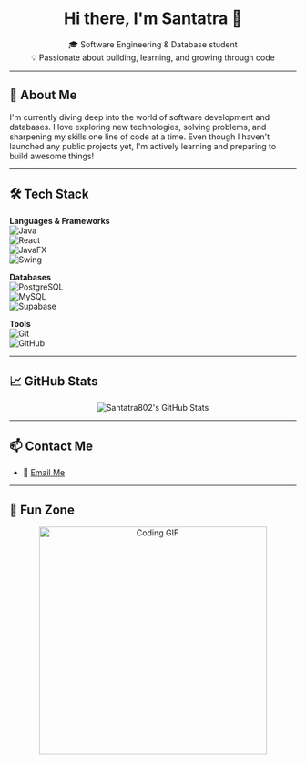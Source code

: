 <h1 align="center">Hi there, I'm Santatra 👋</h1>

<p align="center">
  🎓 Software Engineering & Database student <br>
  💡 Passionate about building, learning, and growing through code <br>
</p>

---

## 🧠 About Me

I'm currently diving deep into the world of software development and databases. I love exploring new technologies, solving problems, and sharpening my skills one line of code at a time. Even though I haven't launched any public projects yet, I'm actively learning and preparing to build awesome things!

---

## 🛠️ Tech Stack

**Languages & Frameworks**  
![Java](https://img.shields.io/badge/-Java-007396?style=flat&logo=java&logoColor=white)  
![React](https://img.shields.io/badge/-React-61DAFB?style=flat&logo=react&logoColor=black)  
![JavaFX](https://img.shields.io/badge/-JavaFX-0095D5?style=flat&logo=java&logoColor=white)  
![Swing](https://img.shields.io/badge/-Java%20Swing-007396?style=flat&logo=java&logoColor=white)

**Databases**  
![PostgreSQL](https://img.shields.io/badge/-PostgreSQL-336791?style=flat&logo=postgresql&logoColor=white)  
![MySQL](https://img.shields.io/badge/-MySQL-4479A1?style=flat&logo=mysql&logoColor=white)  
![Supabase](https://img.shields.io/badge/-Supabase-3ECF8E?style=flat&logo=supabase&logoColor=white)

**Tools**  
![Git](https://img.shields.io/badge/-Git-F05032?style=flat&logo=git&logoColor=white)  
![GitHub](https://img.shields.io/badge/-GitHub-181717?style=flat&logo=github&logoColor=white)

---

## 📈 GitHub Stats

<p align="center">
  <img src="https://github-readme-stats.vercel.app/api?username=Santatra802&show_icons=true&theme=radical" alt="Santatra802's GitHub Stats" />
</p>

---

## 📫 Contact Me

- 📧 [Email Me](mailto:onjampitiavanasantatriniaina@gmail.com)

---

## 🌟 Fun Zone

<p align="center">
  <img src="https://media.giphy.com/media/26xBwdIuRJiAi3juU/giphy.gif" alt="Coding GIF" width="400"/>
</p>
